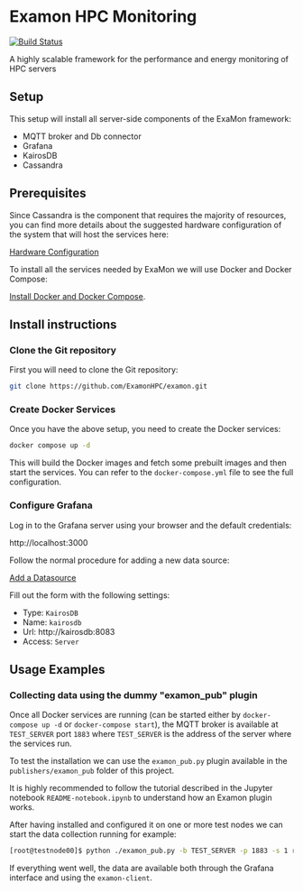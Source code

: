# Examon HPC Monitoring

[![Build Status](https://github.com/ExamonHPC/examon/actions/workflows/installation-test.yml/badge.svg?branch=develop)](https://github.com/ExamonHPC/examon/actions/workflows/installation-test.yml)

A highly scalable framework for the performance and energy monitoring of HPC servers

## Setup

This setup will install all server-side components of the ExaMon framework:

 - MQTT broker and Db connector
 - Grafana
 - KairosDB
 - Cassandra

## Prerequisites
Since Cassandra is the component that requires the majority of resources, you can find more details about the suggested hardware configuration of the system that will host the services here:

[Hardware Configuration](https://cassandra.apache.org/doc/latest/operating/hardware.html#:~:text=While%20Cassandra%20can%20be%20made,at%20least%2032GB%20of%20RAM)

To install all the services needed by ExaMon we will use Docker and Docker Compose:

[Install Docker and Docker Compose](https://docs.docker.com/engine/installation/).

## Install instructions

### Clone the Git repository

First you will need to clone the Git repository:

```bash
git clone https://github.com/ExamonHPC/examon.git
```

### Create Docker Services

Once you have the above setup, you need to create the Docker services:

```bash
docker compose up -d
```

This will build the Docker images and fetch some prebuilt images and then start the services. You can refer to the `docker-compose.yml` file to see the full configuration. 

### Configure Grafana

Log in to the Grafana server using your browser and the default credentials:

http://localhost:3000

Follow the normal procedure for adding a new data source:

[Add a Datasource](https://grafana.com/docs/grafana/latest/datasources/add-a-data-source/)

Fill out the form with the following settings:

 - Type: `KairosDB`  
 - Name: `kairosdb` 
 - Url: http://kairosdb:8083 
 - Access: `Server`

## Usage Examples

### Collecting data using the dummy "examon_pub" plugin
Once all Docker services are running (can be started either by `docker-compose up -d` or `docker-compose start`), the MQTT broker is available at `TEST_SERVER` port `1883` where `TEST_SERVER` is the address of the server where the services run.

To test the installation we can use the `examon_pub.py` plugin available in the `publishers/examon_pub` folder of  this project.

It is highly recommended to follow the tutorial described in the Jupyter notebook `README-notebook.ipynb` to understand how an Examon plugin works.

After having installed and configured it on one or more test nodes we can start the data collection running for example:

```bash
[root@testnode00]$ python ./examon_pub.py -b TEST_SERVER -p 1883 -s 1 run
```
If everything went well, the data are available both through the Grafana interface and using the `examon-client`. 


